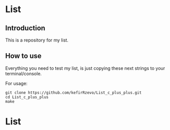 # List

## Introduction

This is a repository for my list. 

## How to use

Everything you need to test my list, is just copying these next strings to your terminal/console.

For usage:

```
git clone https://github.com/kefirRzevo/List_c_plus_plus.git
cd List_c_plus_plus
make
```
# List
